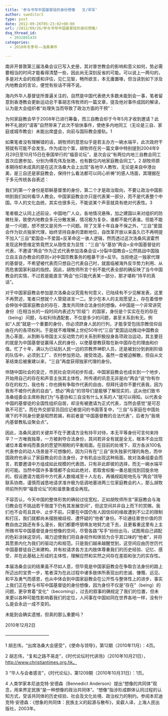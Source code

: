 ```yaml
---
title: '参与书写中国基督徒的身份想像   文/宋军'
author: sweditor3
type: post
date: 2012-09-26T05:23:02+00:00
url: /2012/09/26/参与书写中国基督徒的身份想像/
dsq_thread_id:
  - 2032891435
categories:
  - 2010年冬季号——洛桑事件

---
```

南非开普敦第三届洛桑会议已写入史册，其对普世教会的影响和意义如何，势必需要相当的时间才能看得清楚一些，因此尚无深刻反省的可能。可以说上一两句的，多是对大会的观感和评估，见仁见智，畅所欲言，本无庸置喙，但当读到如下涉及内地教会的言论，便觉有些话不得不说。
  
海内外华人基督徒所普遍关注的，自然是中国代表绝大多数未能到会一事，笔者留意到香港教会更新运动总干事胡志伟牧师的一篇文章，提及他对事件成因的解读，认为是大会组织者“处理失当而导致了政治方面的干预”：

为何家庭教会早于2008年已进行筹备，而三自教会却于今年5月才收到邀请？此种不礼貌的“请客”自然带来了此次不愉快事件，使绝多内地同工（无论是三自、家庭或城市教会）未能出席盛会，向前与国际教会接轨。1

如果笔者没有理解错的话，胡牧师的意思似乎是若主办方一碗水端平，此次政府干预就有可能不会发生。作为成功个案，胡牧师在另一篇文章中特别提到2004年9月29日至10月15日在泰国举行的“福音论坛”，是次会议“有两位内地三自教会同工首次应邀参加，分别为傅先伟及张艳，也有数位内地家庭教会同工”。2 胡牧师原本期待却未成真的是在这次洛桑大会上出现“各地华人教牧，无论是来自中港台美，是三自还是家庭教会，保持什么看法都可以同心祈祷”的感人场面，其理据在于多元传统各自表述：

我们的第一个身份是耶稣基督里的身份，第二个才是政治取向，不要让政治中国影响到我们如何看华人教会。中国家庭教会亦只是代表某一部分，而不是代表整个中国。华人的文化血统，其实也很多元，不能说某个声音就具有绝对代表性。3

笔者极之认同上述前设，中国地广人众，各地情况悬殊，加之建国以来对组织的防微杜渐，致使内地教会多元分散发展，情况极为复杂，谁都不能代表谁。但能不能是一个问题，想不想又是另外一个问题。除了文革十年自身不保之外，“三自”爱国会作为钦点独家代理，始终坚持自身的垄断地位，自改革开放以来虽久已不再明提不加入“三自”爱国会=不爱国=反革命这一骇人逻辑，然而透过这次洛桑风波霍然发现这种思维定势竟然又从隐性变为显性：“三自”与“基协”两会=全中国基督徒的代表，不邀请“两会”作为正式代表参加洛桑会议=分裂中国教会=公然挑战中国独立自主自办教会的原则=对中国宗教事务的粗暴干涉=反华。当拒绝这一独家代理的基督徒，不希望被代表而只想自己代表自己时，就面临被海外反华势力利用、从而危害国家利益的指控。因此，胡牧师所言个别不能代表全部的确反映了当今中国教会的实情，不过若是能直言“两会”也只能代表某一部分，那才堪称“持平的真话”。
  
对于中国家庭教会参加是次洛桑会议究竟有何意义，已陆续有不少见解发表，这里不再赘述，笔者只想就个人管窥进言一二。至少在本人的主观愿望上，存在着借参会伸张中国家庭教会的存在、激发共同体合法身份的想像。4中国是一个非常讲究身份（在相当长的一段时间内表述为“阶级”）的国家，身份是个实实在在的存在（being）问题，与权利待遇配套，不仅是多少的问题，甚至关系到有无。例如“人民”就是一个重要的身份，你必须跻身人民的行列，才能享受包括宗教信仰自由在内的各项权利。于是就不难理解上世纪50年代“三自”爱国运动推动中国教会洗心革面，从割断与帝国主义反动势力的关系到积极投身各项政治运动，其主要目的就是为中国基督徒赢得人民的身份，以使基督教获取在新中国存在的理由和价值。忙了十年，满以为已站到人民一边的宗教界神职人员，还是被划分到剥削阶级的队伍中，必须到工厂、农村参加劳动，接受改造。虽然一度被迫解散，但自从文革结束后被重建以来，“三自”再度获得独家代理的身份。
  
伴随中国社会的变迁，市民社会空间初步形成，中国家庭教会也成长到一个地步，开始用自己的存在和声音主张其主体性，所传递的讯息无非是向“两会”说“你有你存在的权力，我也有；你也拥有争取作代表的自由，但拜托请你不要代表我，因为我有不被你代表的自由”。想必“两会”的领导们是能够了解现实的，这从他们致书洛桑组委会主席称我们为“与基协和三自没有什么关系的人”就可以得知。以代表全中国的基督徒的全国性组织自居，却没有被邀请为正式代表，当然会感觉“是可忍孰不可忍”。而在外交部官员回应记者提问的书面答复中，“三自”与家庭在中国处境下的不同身份更是昭然若揭，称前者是“中国基督教的合法代表”，后者为“我境内基督教私设聚会点”。
  
因此，洛桑风波的关键并不在于邀请方没有持平对待，本无平等身份可言何来持平？一方唯我独尊，一方被剥夺合法身份，其间若非全有就是全无，根本不会出现诸位本着单纯而善良的愿望所期盼的平衡局面。在目前的处境下，双方各派100名代表参会的动人场景是不可想像的，因为只有在“三自”丧失独家代理的角色，而中国政府也承认了家庭教会的合法身份，才有机会出现这种局面。故对洛桑组委会而言，若要邀请中方组成如此规模的代表团，只有非此即彼的选择，而无一碗水端平的可能。当然中国许多事情都不会如此绝对，若取舍权衡一番总能找到回旋余地的。假设邀请方能将中方代表人数缩减至十人左右，再循规蹈矩地先与“两会”领导联系协商，谨慎而诚恳地请求准许极为低调地塞进两三位家庭教会的人，那么胡牧师前所列举“福音论坛”的和谐景象或会再现。
  
不容否认，今天中国的整体形势的确较过往宽松，正如胡牧师所言“家庭教会与海归教会在不挑战若干限度下仍有其发展空间”，但这空间并非自上而下的赏赐，我们也不会苟且其中、止步不前。只要在中国仍有人因信仰的缘故遭到不公正的限制和打压，我们就都尚未摆脱被歧视、遭怀疑的“他者”身份。不论通往普世价值的宗教自由之路还有多么漫长，我们都要呼朋唤友地努力走下去，且更看重这里有上主所赐书写中国基督徒身份想像的空间，尽管各路“写手”纷纷出马，试图用自己调配的色彩涂抹这空间，竭力迫使我们将自身视作和体验为合乎其口味的“他者”，并将其愿景内化为我们的驱动力和规范。只是我们越来越醒觉到，这空间应由历世历代中国基督徒自己来建构，并有权请求各方主内肢体尊重我们的历史经验、记忆、感受，并在此基础上形成的主体性，理解应然和实然之间存在差距和张力的实存性。
  
本届洛桑会议的结果虽不尽如人意，但毕竟是中国家庭教会在争取合法身份的路上所迈出的宝贵一步，笔者深为在此过程中诸多肢体所表现出的忠诚、慷慨、远见、和平及勇气而感恩，也从中体会到中国家庭教会在公开性与整体性上的进步，事实上我们正在参与书写中国基督徒的身份想像，因为身份不仅是“存在”（being）的问题，更孕育着“变化”（becoming），过去的叙事的确规定了我们的位置，但未来更以各种可能性影响着我们的定位，人间事在中国如同在世界各地一样，没有什么是会永远一成不变的。
  
未能到会确实遗憾，但真的那么重要吗？
  
2010年12月2日

——————————

1 胡志伟，“出席洛桑大会感受”，《使命与领导》，第12期（2010年11月）：4页。
  
2 胡志伟，“复和之路不易走”，《时代论坛时代讲场》（2010年10月21日），http://www.christiantimes.org.hk。
  
3 “华人与会者感言”，《时代论坛》，第1209期（2010年10月31日）：1页。
  
4 人类学家本尼迪克特·安德森（Bennedict Anderson）提出“想像的共同体”观念，用来界定民族“是一种想像的政治共同体”。“想像”指涉形成群体认同过程的认知方式，受该共同体的历史经验、社会及文化处境、政治权力的制约。参阅本尼迪克特·安德森：《想象的共同体：民族主义的起源与散布》，吴叡人译，上海人民出版社，2003年。